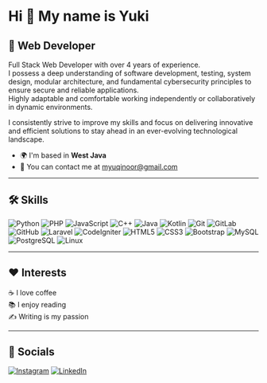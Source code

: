 # Hi 👋 My name is Yuki

## 💼 Web Developer

Full Stack Web Developer with over 4 years of experience.  
I possess a deep understanding of software development, testing, system design, modular architecture, and fundamental cybersecurity principles to ensure secure and reliable applications.  
Highly adaptable and comfortable working independently or collaboratively in dynamic environments.

I consistently strive to improve my skills and focus on delivering innovative and efficient solutions to stay ahead in an ever-evolving technological landscape.

- 🌍 I'm based in **West Java**
- 📧 You can contact me at [myuqinoor@gmail.com](mailto:myuqinoor@gmail.com)

---

## 🛠️ Skills

![Python](https://img.shields.io/badge/-Python-3776AB?logo=python&logoColor=fff&style=flat)
![PHP](https://img.shields.io/badge/-PHP-777BB4?logo=php&logoColor=fff&style=flat)
![JavaScript](https://img.shields.io/badge/-JavaScript-F7DF1E?logo=javascript&logoColor=000&style=flat)
![C++](https://img.shields.io/badge/-C++-00599C?logo=c%2b%2b&logoColor=fff&style=flat)
![Java](https://img.shields.io/badge/-Java-007396?logo=java&logoColor=fff&style=flat)
![Kotlin](https://img.shields.io/badge/-Kotlin-7F52FF?logo=kotlin&logoColor=fff&style=flat)
![Git](https://img.shields.io/badge/-Git-F05032?logo=git&logoColor=fff&style=flat)
![GitLab](https://img.shields.io/badge/-GitLab-FC6D26?logo=gitlab&logoColor=fff&style=flat)
![GitHub](https://img.shields.io/badge/-GitHub-181717?logo=github&logoColor=fff&style=flat)
![Laravel](https://img.shields.io/badge/-Laravel-FF2D20?logo=laravel&logoColor=fff&style=flat)
![CodeIgniter](https://img.shields.io/badge/-CodeIgniter4-DD4814?logo=codeigniter&logoColor=fff&style=flat)
![HTML5](https://img.shields.io/badge/-HTML5-E34F26?logo=html5&logoColor=fff&style=flat)
![CSS3](https://img.shields.io/badge/-CSS3-1572B6?logo=css3&logoColor=fff&style=flat)
![Bootstrap](https://img.shields.io/badge/-Bootstrap-7952B3?logo=bootstrap&logoColor=fff&style=flat)
![MySQL](https://img.shields.io/badge/-MySQL-4479A1?logo=mysql&logoColor=fff&style=flat)
![PostgreSQL](https://img.shields.io/badge/-PostgreSQL-4169E1?logo=postgresql&logoColor=fff&style=flat)
![Linux](https://img.shields.io/badge/-Linux-FCC624?logo=linux&logoColor=000&style=flat)

---

## ❤️ Interests

☕ I love coffee  
📚 I enjoy reading  
✍️ Writing is my passion

---

## 📱 Socials

[![Instagram](https://img.shields.io/badge/-Instagram-E4405F?logo=instagram&logoColor=fff&style=flat)](https://instagram.com/)
[![LinkedIn](https://img.shields.io/badge/-LinkedIn-0A66C2?logo=linkedin&logoColor=fff&style=flat)](https://linkedin.com/)
